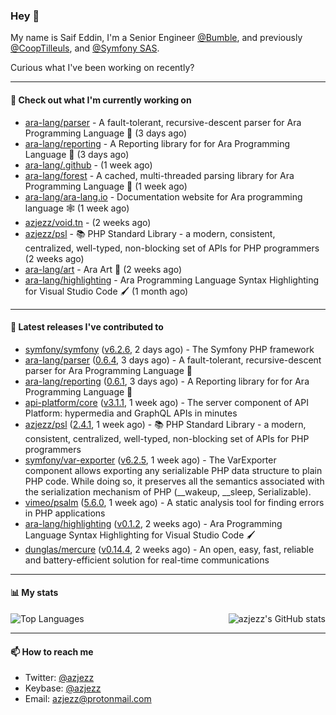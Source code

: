 ### Hey 👋

My name is Saif Eddin, I'm a Senior Engineer [@Bumble](https://bumble.com/), and previously [@CoopTilleuls](https://les-tilleuls.coop/en), and [@Symfony SAS](https://symfony.com). 

Curious what I've been working on recently?

---

#### 👷 Check out what I'm currently working on

- [ara-lang/parser](https://github.com/ara-lang/parser) - A fault-tolerant, recursive-descent parser for Ara Programming Language 🌲 (3 days ago)
- [ara-lang/reporting](https://github.com/ara-lang/reporting) - A Reporting library for for Ara Programming Language 📃 (3 days ago)
- [ara-lang/.github](https://github.com/ara-lang/.github) -  (1 week ago)
- [ara-lang/forest](https://github.com/ara-lang/forest) - A cached, multi-threaded parsing library for Ara Programming Language 🍃 (1 week ago)
- [ara-lang/ara-lang.io](https://github.com/ara-lang/ara-lang.io) - Documentation website for Ara programming language 🕸 (1 week ago)
- [azjezz/void.tn](https://github.com/azjezz/void.tn) -  (2 weeks ago)
- [azjezz/psl](https://github.com/azjezz/psl) - 📚 PHP Standard Library - a modern, consistent, centralized, well-typed, non-blocking set of APIs for PHP programmers (2 weeks ago)
- [ara-lang/art](https://github.com/ara-lang/art) - Ara Art 🎨 (2 weeks ago)
- [ara-lang/highlighting](https://github.com/ara-lang/highlighting) - Ara Programming Language Syntax Highlighting for Visual Studio Code 🖌 (1 month ago)

---

#### 🔭 Latest releases I've contributed to

- [symfony/symfony](https://github.com/symfony/symfony) ([v6.2.6](https://github.com/symfony/symfony/releases/tag/v6.2.6), 2 days ago) - The Symfony PHP framework
- [ara-lang/parser](https://github.com/ara-lang/parser) ([0.6.4](https://github.com/ara-lang/parser/releases/tag/0.6.4), 3 days ago) - A fault-tolerant, recursive-descent parser for Ara Programming Language 🌲
- [ara-lang/reporting](https://github.com/ara-lang/reporting) ([0.6.1](https://github.com/ara-lang/reporting/releases/tag/0.6.1), 3 days ago) - A Reporting library for for Ara Programming Language 📃
- [api-platform/core](https://github.com/api-platform/core) ([v3.1.1](https://github.com/api-platform/core/releases/tag/v3.1.1), 1 week ago) - The server component of API Platform: hypermedia and GraphQL APIs in minutes
- [azjezz/psl](https://github.com/azjezz/psl) ([2.4.1](https://github.com/azjezz/psl/releases/tag/2.4.1), 1 week ago) - 📚 PHP Standard Library - a modern, consistent, centralized, well-typed, non-blocking set of APIs for PHP programmers
- [symfony/var-exporter](https://github.com/symfony/var-exporter) ([v6.2.5](https://github.com/symfony/var-exporter/releases/tag/v6.2.5), 1 week ago) - The VarExporter component allows exporting any serializable PHP data structure to plain PHP code. While doing so, it preserves all the semantics associated with the serialization mechanism of PHP (__wakeup, __sleep, Serializable).
- [vimeo/psalm](https://github.com/vimeo/psalm) ([5.6.0](https://github.com/vimeo/psalm/releases/tag/5.6.0), 1 week ago) - A static analysis tool for finding errors in PHP applications
- [ara-lang/highlighting](https://github.com/ara-lang/highlighting) ([v0.1.2](https://github.com/ara-lang/highlighting/releases/tag/v0.1.2), 2 weeks ago) - Ara Programming Language Syntax Highlighting for Visual Studio Code 🖌
- [dunglas/mercure](https://github.com/dunglas/mercure) ([v0.14.4](https://github.com/dunglas/mercure/releases/tag/v0.14.4), 2 weeks ago) - An open, easy, fast, reliable and battery-efficient solution for real-time communications

---

#### 📊 My stats

<img align="right" alt="azjezz's GitHub stats" src="https://github-readme-stats.vercel.app/api?username=azjezz&count_private=1&show_icons=true&" />

![Top Languages](https://github-readme-stats.vercel.app/api/top-langs/?username=azjezz)

---

#### 📫 How to reach me

- Twitter: [@azjezz](https://twitter.com/azjezz)
- Keybase: [@azjezz](https://keybase.io/azjezz)
- Email: [azjezz@protonmail.com](mailto://azjezz@protonmail.com)
